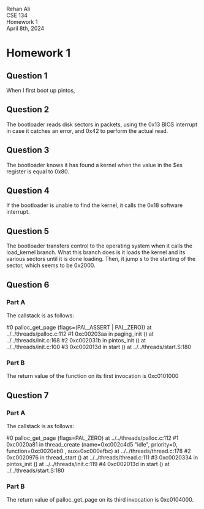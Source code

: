 Rehan Ali<br>
CSE 134<br>
Homework 1<br>
April 8th, 2024<br>
# Homework 1

## Question 1
When I first boot up pintos,

## Question 2

The bootloader reads disk sectors in packets, using the 0x13 BIOS interrupt in case it catches an error, and 0x42 to perform the actual read.

## Question 3

The bootloader knows it has found a kernel when the value in the $es register is equal to 0x80.

## Question 4

If the bootloader is unable to find the kernel, it calls the 0x18 software interrupt.

## Question 5

The bootloader transfers control to the operating system when it calls the load\_kernel branch. What this branch does is it loads the kernel and its various sectors until it is done loading. Then, it jump s to the starting of the sector, which seems to be 0x2000.

## Question 6
### Part A
The callstack is as follows:

\#0  palloc\_get\_page (flags=(PAL\_ASSERT | PAL\_ZERO))
    at ../../threads/palloc.c:112
\#1  0xc00203aa in paging\_init () at ../../threads/init.c:168
\#2  0xc002031b in pintos\_init () at ../../threads/init.c:100
\#3  0xc002013d in start () at ../../threads/start.S:180

### Part B
The return value of the function on its first invocation is 0xc0101000
## Question 7

### Part A

The callstack is as follows:

\#0  palloc\_get\_page (flags=PAL\_ZERO) at ../../threads/palloc.c:112
#1  0xc0020a81 in thread\_create (name=0xc002c4d5 "idle", priority=0,
    function=0xc0020eb0 <idle>, aux=0xc000efbc) at ../../threads/thread.c:178
#2  0xc0020976 in thread\_start () at ../../threads/thread.c:111
#3  0xc0020334 in pintos\_init () at ../../threads/init.c:119
#4  0xc002013d in start () at ../../threads/start.S:180

### Part B

The return value of palloc\_get\_page on its third invocation is 0xc0104000.
